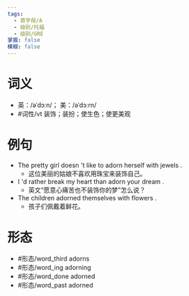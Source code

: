 ```yaml
---
tags:
  - 首字母/A
  - 级别/托福
  - 级别/GRE
掌握: false
模糊: false
---
```

# 词义
- 英：/əˈdɔːn/； 美：/əˈdɔːrn/
- #词性/vt  装饰；装扮；使生色；使更美观
# 例句
- The pretty girl doesn 't like to adorn herself with jewels .
	- 这位美丽的姑娘不喜欢用珠宝来装饰自己。
- I 'd rather break my heart than adorn your dream .
	- 英文“愿意心痛苦也不装饰你的梦”怎么说？
- The children adorned themselves with flowers .
	- 孩子们佩戴着鲜花。
# 形态
- #形态/word_third adorns
- #形态/word_ing adorning
- #形态/word_done adorned
- #形态/word_past adorned

